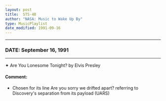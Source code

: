 ```yaml
---
layout: post
title:  STS-48
author: "NASA: Music to Wake Up By"
type: MusicPlaylist
date_modified: 1991-09-16
---
```


----
### DATE: September 16, 1991
----
✦ Are You Lonesome Tonight? by Elvis Presley

#### Comment:
* Chosen for its line Are you sorry we drifted apart? referring to Discovery's separation from its payload (UARS)
